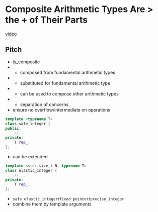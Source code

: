 # Composite Arithmetic Types Are > the + of Their Parts

[video](https://www.youtube.com/watch?v=1xSyUoYgSR4&index=17&list=PL_AKIMJc4roXJldxjJGtH8PJb4dY6nN1D)

## Pitch
* is_composite
* + composed from fundamental arithmetic types
* + substituted for fundamental arithmetic type
* + can be used to compose other arithmetic types
* + separation of concerns
* ensure no overflow/intermediate on operations
```c++
template <typename T>
class safe_integer {
public:
    //...
private:
    T rep_;
};
```
* can be extended
```c++
template <std::size_t N, typename T>
class elastic_integer {
    //...
private:
    T rep_;
};
```
* `safe_elastic_integer`/`fixed_pointer`/`precise_integer`
* combine them by template arguments